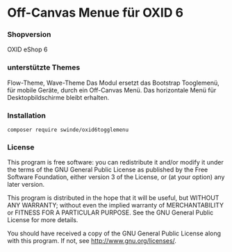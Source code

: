 Off-Canvas Menue für OXID 6
====

### Shopversion
OXID eShop 6

### unterstützte Themes
Flow-Theme, Wave-Theme
Das Modul ersetzt das Bootstrap Tooglemenü, für mobile Geräte, durch ein Off-Canvas Menü. 
Das horizontale Menü für Desktopbildschirme bleibt erhalten.

### Installation
`composer require swinde/oxid6togglemenu`  


### License
This program is free software: you can redistribute it and/or modify
it under the terms of the GNU General Public License as published by
the Free Software Foundation, either version 3 of the License, or
(at your option) any later version.

This program is distributed in the hope that it will be useful,
but WITHOUT ANY WARRANTY; without even the implied warranty of
MERCHANTABILITY or FITNESS FOR A PARTICULAR PURPOSE.  See the
GNU General Public License for more details.

You should have received a copy of the GNU General Public License
along with this program.  If not, see <http://www.gnu.org/licenses/>.  
